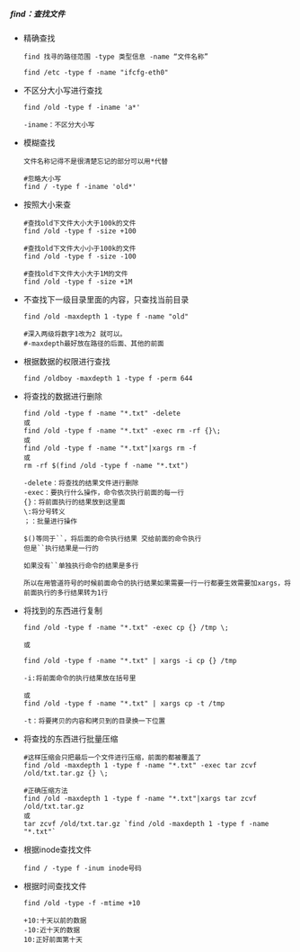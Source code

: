 
##### find：查找文件

- 精确查找

  ```
  find 找寻的路径范围 -type 类型信息 -name “文件名称”
  
  find /etc -type f -name "ifcfg-eth0"
  ```

- 不区分大小写进行查找

  ```
  find /old -type f -iname 'a*'
  
  -iname：不区分大小写
  ```

- 模糊查找

  ```
  文件名称记得不是很清楚忘记的部分可以用*代替
  
  #忽略大小写
  find / -type f -iname 'old*'
  ```

- 按照大小来查

  ```
  #查找old下文件大小大于100k的文件
  find /old -type f -size +100
  
  #查找old下文件大小小于100k的文件
  find /old -type f -size -100
  
  #查找old下文件大小大于1M的文件
  find /old -type f -size +1M
  ```

- 不查找下一级目录里面的内容，只查找当前目录

  ```
  find /old -maxdepth 1 -type f -name "old"
  
  #深入两级将数字1改为2 就可以。
  #-maxdepth最好放在路径的后面、其他的前面
  ```

- 根据数据的权限进行查找

  ```
  find /oldboy -maxdepth 1 -type f -perm 644
  ```

- 将查找的数据进行删除

  ```
  find /old -type f -name "*.txt" -delete
  或
  find /old -type f -name "*.txt" -exec rm -rf {}\;
  或
  find /old -type f -name "*.txt"|xargs rm -f
  或
  rm -rf $(find /old -type f -name "*.txt")
  
  -delete：将查找的结果文件进行删除
  -exec：要执行什么操作，命令依次执行前面的每一行
  {}：将前面执行的结果放到这里面
  \:将分号转义
  ；：批量进行操作
  
  $()等同于``，将后面的命令执行结果 交给前面的命令执行
  但是``执行结果是一行的
  
  如果没有``单独执行命令的结果是多行
  
  所以在用管道符号的时候前面命令的执行结果如果需要一行一行都要生效需要加xargs，将前面执行的多行结果转为1行
  ```

- 将找到的东西进行复制

  ```
  find /old -type f -name "*.txt" -exec cp {} /tmp \;
  
  或
  
  find /old -type f -name "*.txt" | xargs -i cp {} /tmp
  
  -i:将前面命令的执行结果放在括号里
  
  或
  find /old -type f -name "*.txt" | xargs cp -t /tmp
  
  -t：将要拷贝的内容和拷贝到的目录换一下位置
  ```

- 将查找的东西进行批量压缩

  ```
  #这样压缩会只把最后一个文件进行压缩，前面的都被覆盖了
  find /old -maxdepth 1 -type f -name "*.txt" -exec tar zcvf /old/txt.tar.gz {} \;
  
  #正确压缩方法
  find /old -maxdepth 1 -type f -name "*.txt"|xargs tar zcvf /old/txt.tar.gz
  或
  tar zcvf /old/txt.tar.gz `find /old -maxdepth 1 -type f -name "*.txt"`
  
  ```

- 根据inode查找文件

  ```
  find / -type f -inum inode号码
  ```

- 根据时间查找文件

  ```
  find /old -type -f -mtime +10
  
  +10:十天以前的数据
  -10:近十天的数据
  10:正好前面第十天
  ```

  
